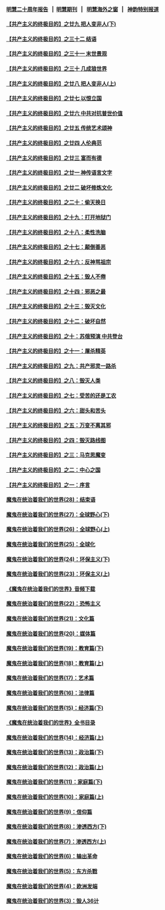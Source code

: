 #### [明慧二十周年报告](https://github.com/gfw-breaker/mh-reports/blob/master/README.md?t=07231641) &nbsp;&nbsp;|&nbsp;&nbsp;[明慧期刊](https://github.com/gfw-breaker/mh-qikan) &nbsp;&nbsp;|&nbsp;&nbsp; [明慧海外之窗](https://github.com/gfw-breaker/mh-news/blob/master/README.md?t=07231641) &nbsp;&nbsp;|&nbsp;&nbsp; [神韵特别报道](https://github.com/gfw-breaker/mh-news/blob/master/shenyun.md?t=07231641) 

#### [【共产主义的终极目的】之廿九 把人变非人(下)](../pages/nsc422/n11344140.md?t=07231641) 

#### [【共产主义的终极目的】之三十二 结语](../pages/nsc422/n11360535.md?t=07231641) 

#### [【共产主义的终极目的】之三十一 末世景观](../pages/nsc422/n11351129.md?t=07231641) 

#### [【共产主义的终极目的】之三十 几成狼世界](../pages/nsc422/n11348280.md?t=07231641) 

#### [【共产主义的终极目的】之廿八 把人变非人(上)](../pages/nsc422/n11340492.md?t=07231641) 

#### [【共产主义的终极目的】之廿七 以恨立国](../pages/nsc422/n11336944.md?t=07231641) 

#### [【共产主义的终极目的】之廿六 中共对抗普世价值](../pages/nsc422/n11324785.md?t=07231641) 

#### [【共产主义的终极目的】之廿五 传统艺术颂神](../pages/nsc422/n11296396.md?t=07231641) 

#### [【共产主义的终极目的】之廿四 人伦典范](../pages/nsc422/n11296397.md?t=07231641) 

#### [【共产主义的终极目的】之廿三 富而有德](../pages/nsc422/n11283598.md?t=07231641) 

#### [【共产主义的终极目的】之廿一 神传语言文字](../pages/nsc422/n11263265.md?t=07231641) 

#### [【共产主义的终极目的】之廿二 破坏修炼文化](../pages/nsc422/n11245728.md?t=07231641) 

#### [【共产主义的终极目的】之二十：偷天换日](../pages/nsc422/n11238846.md?t=07231641) 

#### [【共产主义的终极目的】之十九：打开地狱门](../pages/nsc422/n11206376.md?t=07231641) 

#### [【共产主义的终极目的】之十八：柔性洗脑](../pages/nsc422/n11199994.md?t=07231641) 

#### [【共产主义的终极目的】之十七：颠倒善恶](../pages/nsc422/n11179782.md?t=07231641) 

#### [【共产主义的终极目的】之十六：反神骂祖宗](../pages/nsc422/n11166798.md?t=07231641) 

#### [【共产主义的终极目的】之十五：毁人不倦](../pages/nsc422/n11166792.md?t=07231641) 

#### [【共产主义的终极目的】之十四：邪恶之最](../pages/nsc422/n11150249.md?t=07231641) 

#### [【共产主义的终极目的】之十三：毁灭文化](../pages/nsc422/n11135227.md?t=07231641) 

#### [【共产主义的终极目的】之十二：破坏自然](../pages/nsc422/n11135214.md?t=07231641) 

#### [【共产主义的终极目的】之十：苏俄预演 中共登台](../pages/nsc422/n11118424.md?t=07231641) 

#### [【共产主义的终极目的】之十一：屠杀精英](../pages/nsc422/n11118442.md?t=07231641) 

#### [【共产主义的终极目的】之九：共产邪灵一路杀](../pages/nsc422/n11114139.md?t=07231641) 

#### [【共产主义的终极目的】之八：毁灭人类](../pages/nsc422/n11108503.md?t=07231641) 

#### [【共产主义的终极目的】之七：受苦的还是工农](../pages/nsc422/n11101809.md?t=07231641) 

#### [【共产主义的终极目的】之六：甜头和苦头](../pages/nsc422/n11096971.md?t=07231641) 

#### [【共产主义的终极目的】之五：万变不离其邪](../pages/nsc422/n11091285.md?t=07231641) 

#### [【共产主义的终极目的】之四：毁灭路线图](../pages/nsc422/n11086284.md?t=07231641) 

#### [【共产主义的终极目的】之三：马克思魔变](../pages/nsc422/n11061941.md?t=07231641) 

#### [【共产主义的终极目的】之二：中心之国](../pages/nsc422/n11047728.md?t=07231641) 

#### [【共产主义的终极目的】之一：序言](../pages/nsc422/n11086077.md?t=07231641) 

#### [魔鬼在统治着我们的世界(28)：结束语](../pages/nsc422/n10936246.md?t=07231641) 

#### [魔鬼在统治着我们的世界(27)：全球野心(下)](../pages/nsc422/n10928319.md?t=07231641) 

#### [魔鬼在统治着我们的世界(26)：全球野心(上)](../pages/nsc422/n10900318.md?t=07231641) 

#### [魔鬼在统治着我们的世界(25)：全球化](../pages/nsc422/n10788205.md?t=07231641) 

#### [魔鬼在统治着我们的世界(24)：环保主义(下)](../pages/nsc422/n10695307.md?t=07231641) 

#### [魔鬼在统治着我们的世界(23)：环保主义(上)](../pages/nsc422/n10688613.md?t=07231641) 

#### [《魔鬼在统治着我们的世界》音频下载](../pages/nsc422/n10635553.md?t=07231641) 

#### [魔鬼在统治着我们的世界(22)：恐怖主义](../pages/nsc422/n10614727.md?t=07231641) 

#### [魔鬼在统治着我们的世界(21)：文化篇](../pages/nsc422/n10597706.md?t=07231641) 

#### [魔鬼在统治着我们的世界(20)：媒体篇](../pages/nsc422/n10586579.md?t=07231641) 

#### [魔鬼在统治着我们的世界(19)：教育篇(下)](../pages/nsc422/n10564808.md?t=07231641) 

#### [魔鬼在统治着我们的世界(18)：教育篇(上)](../pages/nsc422/n10526970.md?t=07231641) 

#### [魔鬼在统治着我们的世界(17)：艺术篇](../pages/nsc422/n10499093.md?t=07231641) 

#### [魔鬼在统治着我们的世界(16)：法律篇](../pages/nsc422/n10485969.md?t=07231641) 

#### [魔鬼在统治着我们的世界(15)：经济篇(下)](../pages/nsc422/n10469975.md?t=07231641) 

#### [《魔鬼在统治着我们的世界》全书目录](../pages/nsc422/n10464261.md?t=07231641) 

#### [魔鬼在统治着我们的世界(14)：经济篇(上)](../pages/nsc422/n10457370.md?t=07231641) 

#### [魔鬼在统治着我们的世界(13)：政治篇(下)](../pages/nsc422/n10448270.md?t=07231641) 

#### [魔鬼在统治着我们的世界(12)：政治篇(上)](../pages/nsc422/n10444576.md?t=07231641) 

#### [魔鬼在统治着我们的世界(11)：家庭篇(下)](../pages/nsc422/n10440961.md?t=07231641) 

#### [魔鬼在统治着我们的世界(10)：家庭篇(上)](../pages/nsc422/n10435448.md?t=07231641) 

#### [魔鬼在统治着我们的世界(9)：信仰篇](../pages/nsc422/n10432159.md?t=07231641) 

#### [魔鬼在统治着我们的世界(8)：渗透西方(下)](../pages/nsc422/n10429603.md?t=07231641) 

#### [魔鬼在统治着我们的世界(7)：渗透西方(上)](../pages/nsc422/n10426013.md?t=07231641) 

#### [魔鬼在统治着我们的世界(6)：输出革命](../pages/nsc422/n10421536.md?t=07231641) 

#### [魔鬼在统治着我们的世界(5)：东方杀戮](../pages/nsc422/n10417707.md?t=07231641) 

#### [魔鬼在统治着我们的世界(4)：欧洲发端](../pages/nsc422/n10414890.md?t=07231641) 

#### [魔鬼在统治着我们的世界(3)：毁人36计](../pages/nsc422/n10411583.md?t=07231641) 

